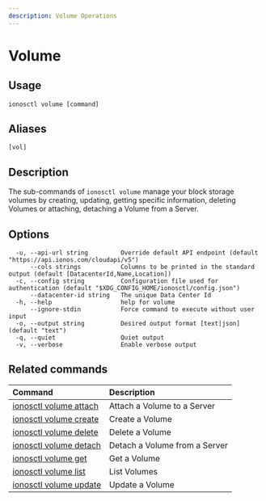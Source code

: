 ```yaml
---
description: Volume Operations
---
```


# Volume

## Usage

```text
ionosctl volume [command]
```

## Aliases

```text
[vol]
```

## Description

The sub-commands of `ionosctl volume` manage your block storage volumes by creating, updating, getting specific information, deleting Volumes or attaching, detaching a Volume from a Server.

## Options

```text
  -u, --api-url string         Override default API endpoint (default "https://api.ionos.com/cloudapi/v5")
      --cols strings           Columns to be printed in the standard output (default [DatacenterId,Name,Location])
  -c, --config string          Configuration file used for authentication (default "$XDG_CONFIG_HOME/ionosctl/config.json")
      --datacenter-id string   The unique Data Center Id
  -h, --help                   help for volume
      --ignore-stdin           Force command to execute without user input
  -o, --output string          Desired output format [text|json] (default "text")
  -q, --quiet                  Quiet output
  -v, --verbose                Enable verbose output
```

## Related commands

| Command | Description |
| :--- | :--- |
| [ionosctl volume attach](attach/) | Attach a Volume to a Server |
| [ionosctl volume create](create.md) | Create a Volume |
| [ionosctl volume delete](delete.md) | Delete a Volume |
| [ionosctl volume detach](detach.md) | Detach a Volume from a Server |
| [ionosctl volume get](get.md) | Get a Volume |
| [ionosctl volume list](list.md) | List Volumes |
| [ionosctl volume update](update.md) | Update a Volume |

